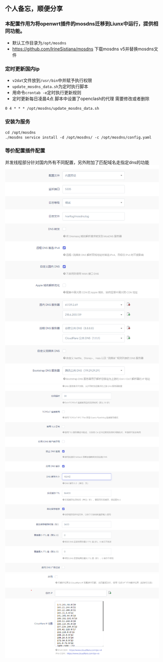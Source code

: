 ## 个人备忘，顺便分享

### 本配置作用为将openwrt插件的mosdns迁移到Liunx中运行，提供相同功能。

- 默认工作目录为`/opt/mosdns`
- https://github.com/IrineSistiana/mosdns 下载mosdns v5并替换mosdns文件

### 定时更新国内ip

- `v2dat`文件放到`/usr/bin`中并赋予执行权限
- `update_mosdns_data.sh`为定时执行脚本
- 用命令`crontab -e`定时执行更新规则
- 定时更新每日凌晨4点 脚本中设置了openclash的代理 需要修改或者删除
``` 
0 4 * * * /opt/mosdns/update_mosdns_data.sh
```


### 安装为服务
``` shell
cd /opt/mosdns
./mosdns service install -d /opt/mosdns/ -c /opt/mosdns/config.yaml
```

### 等价配置插件配置

并发线程部分针对国内外有不同配置，另外附加了匹配域名走指定dns的功能
![alt text](img/image.png)
![alt text](img/image-2.png)
![alt text](img/image-1.png)